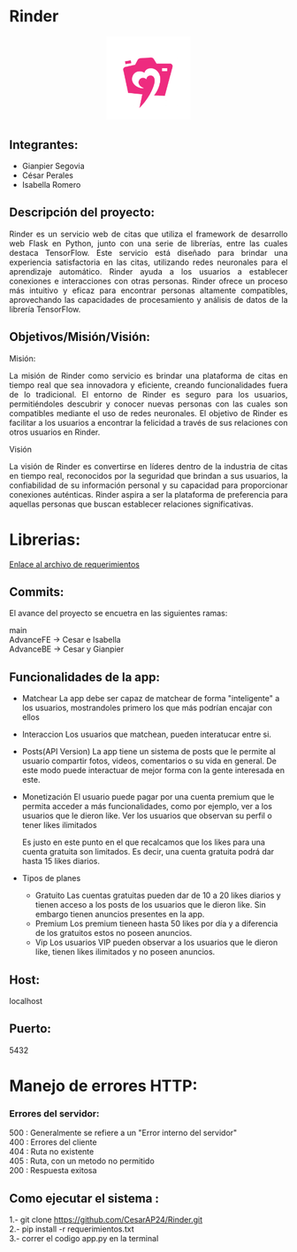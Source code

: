 # Rinder

<p align="center">
  <img src="https://github.com/CesarAP24/Rinder/raw/AdvanceBE/static/images/logofucsia.PNG" alt="Logo" width="30%">
</p>


## Integrantes:
- Gianpier Segovia
- César Perales
- Isabella Romero

## Descripción del proyecto:

<p align="justify">
Rinder es un servicio web de citas que utiliza el framework de desarrollo web Flask en Python, junto con una serie de librerías, entre las cuales destaca TensorFlow. Este servicio está diseñado para brindar una experiencia satisfactoria en las citas, utilizando redes neuronales para el aprendizaje automático. Rinder ayuda a los usuarios a establecer conexiones e interacciones con otras personas. Rinder ofrece un proceso más intuitivo y eficaz para encontrar personas altamente compatibles, aprovechando las capacidades de procesamiento y análisis de datos de la librería TensorFlow.
</p>


## Objetivos/Misión/Visión:


Misión:
<p align="justify">
La misión de Rinder como servicio es brindar una plataforma de citas en tiempo real que sea innovadora y eficiente, creando funcionalidades fuera de lo tradicional. El entorno de Rinder es seguro para los usuarios, permitiéndoles descubrir y conocer nuevas personas con las cuales son compatibles mediante el uso de redes neuronales. El objetivo de Rinder es facilitar a los usuarios a encontrar la felicidad a través de sus relaciones con otros usuarios en Rinder.
</p>

Visión

<p align="justify">
La visión de Rinder es convertirse en líderes dentro de la industria de citas en tiempo real, reconocidos por la seguridad que brindan a sus usuarios, la confiabilidad de su información personal y su capacidad para proporcionar conexiones auténticas. Rinder aspira a ser la plataforma de preferencia para aquellas personas que buscan establecer relaciones significativas.
</p>


# Librerias:

[Enlace al archivo de requerimientos](https://github.com/CesarAP24/Rinder/blob/AdvanceBE/requerimientos.txt)


## Commits:

El avance del proyecto se encuetra en las siguientes ramas:

main<br>
AdvanceFE -> Cesar e Isabella<br>
AdvanceBE -> Cesar y Gianpier<br>
  


## Funcionalidades de la app:
- Matchear
	La app debe ser capaz de matchear de forma "inteligente" a los usuarios, mostrandoles primero los que más podrían encajar con ellos

- Interaccion
	Los usuarios que matchean, pueden interatucar entre si.
	
- Posts(API Version)
	La app tiene un sistema de posts que le permite al usuario compartir fotos, videos, comentarios o su vida en general. De este modo puede interactuar de mejor forma con la gente interesada en este.

- Monetización
	El usuario puede pagar por una cuenta premium que le permita acceder a más funcionalidades, como por ejemplo, ver a los usuarios que le dieron like. Ver los usuarios que observan su perfil o tener likes ilimitados

	Es justo en este punto en el que recalcamos que los likes para una cuenta gratuita son limitados. Es decir, una cuenta gratuita podrá dar hasta 15 likes diarios.

- Tipos de planes
	- Gratuito
		Las cuentas gratuitas pueden dar de 10 a 20 likes diarios y tienen acceso a los posts de los usuarios que le dieron like. Sin embargo tienen anuncios presentes en la app.
	- Premium
		Los premium tieneen hasta 50 likes por día y a diferencia de los gratuitos estos no poseen anuncios.
	- Vip
		Los usuarios VIP pueden observar a los usuarios que le dieron like, tienen likes ilimitados y no poseen anuncios.

## Host:
localhost

## Puerto:
5432

# Manejo de errores HTTP: 

### Errores del servidor:

500 : Generalmente se refiere a un "Error interno del servidor"	<br> 
400 : Errores del cliente <br>
404 : Ruta no existente <br>
405 : Ruta, con un metodo no permitido <br>
200 : Respuesta exitosa <br>


## Como ejecutar el sistema :

1.- git clone https://github.com/CesarAP24/Rinder.git <br>
2.- pip install -r requerimientos.txt <br>
3.- correr el codigo app.py en la terminal <br> 

